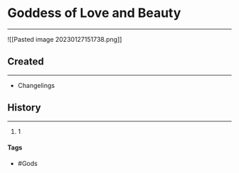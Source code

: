 # Goddess of Love and Beauty
---
![[Pasted image 20230127151738.png]]

## Created
---
- Changelings 

## History
---
1. 1

#### Tags  
- #Gods 